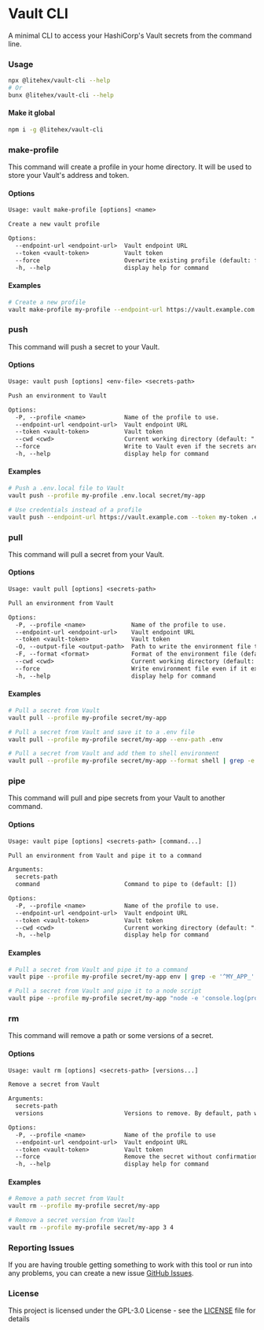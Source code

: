 # Vault CLI

A minimal CLI to access your HashiCorp's Vault secrets from the command line.

### Usage

```bash
npx @litehex/vault-cli --help
# Or
bunx @litehex/vault-cli --help
```

#### Make it global

```bash
npm i -g @litehex/vault-cli
```

### make-profile

This command will create a profile in your home directory. It will be used to store your Vault's address and token.

#### Options

```txt
Usage: vault make-profile [options] <name>

Create a new vault profile

Options:
  --endpoint-url <endpoint-url>  Vault endpoint URL
  --token <vault-token>          Vault token
  --force                        Overwrite existing profile (default: false)
  -h, --help                     display help for command
```

#### Examples

```bash
# Create a new profile
vault make-profile my-profile --endpoint-url https://vault.example.com --token my-token
```

### push

This command will push a secret to your Vault.

#### Options

```txt
Usage: vault push [options] <env-file> <secrets-path>

Push an environment to Vault

Options:
  -P, --profile <name>           Name of the profile to use.
  --endpoint-url <endpoint-url>  Vault endpoint URL
  --token <vault-token>          Vault token
  --cwd <cwd>                    Current working directory (default: ".")
  --force                        Write to Vault even if the secrets are in conflict (default: false)
  -h, --help                     display help for command
```

#### Examples

```bash
# Push a .env.local file to Vault
vault push --profile my-profile .env.local secret/my-app

# Use credentials instead of a profile
vault push --endpoint-url https://vault.example.com --token my-token .env.local secret/my-app
```

### pull

This command will pull a secret from your Vault.

#### Options

```txt
Usage: vault pull [options] <secrets-path>

Pull an environment from Vault

Options:
  -P, --profile <name>             Name of the profile to use.
  --endpoint-url <endpoint-url>    Vault endpoint URL
  --token <vault-token>            Vault token
  -O, --output-file <output-path>  Path to write the environment file to
  -F, --format <format>            Format of the environment file (default: "dotenv")
  --cwd <cwd>                      Current working directory (default: ".")
  --force                          Write environment file even if it exists (default: false)
  -h, --help                       display help for command
```

#### Examples

```bash
# Pull a secret from Vault
vault pull --profile my-profile secret/my-app

# Pull a secret from Vault and save it to a .env file
vault pull --profile my-profile secret/my-app --env-path .env

# Pull a secret from Vault and add them to shell environment
vault pull --profile my-profile secret/my-app --format shell | grep -e '^export' | source /dev/stdin
```

### pipe

This command will pull and pipe secrets from your Vault to another command.

#### Options

```txt
Usage: vault pipe [options] <secrets-path> [command...]

Pull an environment from Vault and pipe it to a command

Arguments:
  secrets-path
  command                        Command to pipe to (default: [])

Options:
  -P, --profile <name>           Name of the profile to use.
  --endpoint-url <endpoint-url>  Vault endpoint URL
  --token <vault-token>          Vault token
  --cwd <cwd>                    Current working directory (default: ".")
  -h, --help                     display help for command
```

#### Examples

```bash
# Pull a secret from Vault and pipe it to a command
vault pipe --profile my-profile secret/my-app env | grep -e '^MY_APP_'

# Pull a secret from Vault and pipe it to a node script
vault pipe --profile my-profile secret/my-app "node -e 'console.log(process.env.MY_APP_SECRET)'"
```

### rm

This command will remove a path or some versions of a secret.

#### Options

```txt
Usage: vault rm [options] <secrets-path> [versions...]

Remove a secret from Vault

Arguments:
  secrets-path
  versions                       Versions to remove. By default, path will be removed (default: [])

Options:
  -P, --profile <name>           Name of the profile to use
  --endpoint-url <endpoint-url>  Vault endpoint URL
  --token <vault-token>          Vault token
  --force                        Remove the secret without confirmation (default: false)
  -h, --help                     display help for command
```

#### Examples

```bash
# Remove a path secret from Vault
vault rm --profile my-profile secret/my-app

# Remove a secret version from Vault
vault rm --profile my-profile secret/my-app 3 4
```

### Reporting Issues

If you are having trouble getting something to work with this tool or run into any problems, you can create a
new issue [GitHub Issues](https://github.com/shahradelahi/vault-cli/issues).

### License

This project is licensed under the GPL-3.0 License - see the [LICENSE](LICENSE) file for details
